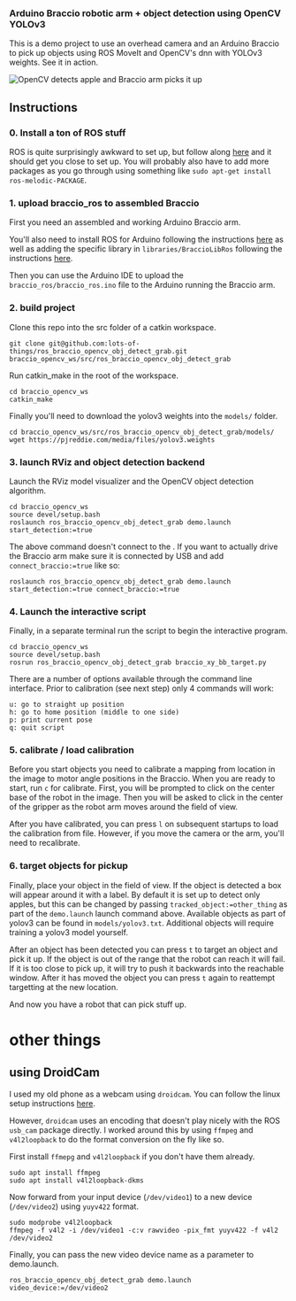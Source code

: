 


### Arduino Braccio robotic arm + object detection using OpenCV YOLOv3

This is a demo project to use an overhead camera and an Arduino Braccio to pick up objects using ROS MoveIt and OpenCV's dnn with YOLOv3 weights.  See it in action.

![OpenCV detects apple and Braccio arm picks it up](braccio_summary.gif)

## Instructions

### 0. Install a ton of ROS stuff

ROS is quite surprisingly awkward to set up, but follow along [here](http://wiki.ros.org/melodic/Installation/Ubuntu) and it should get you close to set up.  You will probably also have to add more packages as you go through using something like `sudo apt-get install ros-melodic-PACKAGE`.

### 1. upload braccio_ros to assembled Braccio
First you need an assembled and working Arduino Braccio arm.

You'll also need to install ROS for Arduino following the instructions [here](http://wiki.ros.org/rosserial_arduino/Tutorials/Arduino%20IDE%20Setup) as well as adding the specific library in `libraries/BraccioLibRos` following the instructions [here](https://www.arduino.cc/en/guide/libraries).

Then you can use the Arduino IDE to upload the `braccio_ros/braccio_ros.ino` file to the Arduino running the Braccio arm.

### 2. build project

Clone this repo into the src folder of a catkin workspace.
```
git clone git@github.com:lots-of-things/ros_braccio_opencv_obj_detect_grab.git braccio_opencv_ws/src/ros_braccio_opencv_obj_detect_grab
```

Run catkin_make in the root of the workspace.
```
cd braccio_opencv_ws
catkin_make
```
Finally you'll need to download the yolov3 weights into the `models/` folder.

```
cd braccio_opencv_ws/src/ros_braccio_opencv_obj_detect_grab/models/
wget https://pjreddie.com/media/files/yolov3.weights
```

### 3. launch RViz and object detection backend

Launch the RViz model visualizer and the OpenCV object detection algorithm.

```
cd braccio_opencv_ws
source devel/setup.bash
roslaunch ros_braccio_opencv_obj_detect_grab demo.launch start_detection:=true
```

The above command doesn't connect to the .  If you want to actually drive the Braccio arm make sure it is connected by USB and add `connect_braccio:=true` like so:
```
roslaunch ros_braccio_opencv_obj_detect_grab demo.launch start_detection:=true connect_braccio:=true
```

### 4. Launch the interactive script
Finally, in a separate terminal run the script to begin the interactive program.
```
cd braccio_opencv_ws
source devel/setup.bash
rosrun ros_braccio_opencv_obj_detect_grab braccio_xy_bb_target.py
```

There are a number of options available through the command line interface. Prior to calibration (see next step) only 4 commands will work:

```
u: go to straight up position
h: go to home position (middle to one side)
p: print current pose
q: quit script
```

### 5. calibrate / load calibration
Before you start objects you need to calibrate a mapping from location in the image to motor angle positions in the Braccio. When you are ready to start, run `c` for calibrate.  First, you will be prompted to click on the center base of the robot in the image.  Then you will be asked to click in the center of the gripper as the robot arm moves around the field of view.

After you have calibrated, you can press `l` on subsequent startups to load the calibration from file.  However, if you move the camera or the arm, you'll need to recalibrate.


### 6. target objects for pickup

Finally, place your object in the field of view.  If the object is detected a box will appear around it with a label.  By default it is set up to detect only apples, but this can be changed by passing `tracked_object:=other_thing` as part of the `demo.launch` launch command above. Available objects as part of yolov3 can be found in `models/yolov3.txt`. Additional objects will require training a yolov3 model yourself.

After an object has been detected you can press `t` to target an object and pick it up.  If the object is out of the range that the robot can reach it will fail.  If it is too close to pick up, it will try to push it backwards into the reachable window.  After it has moved the object you can press `t` again to reattempt targetting at the new location.

And now you have a robot that can pick stuff up.


# other things

## using DroidCam
I used my old phone as a webcam using `droidcam`. You can follow the linux setup instructions [here](https://www.dev47apps.com/droidcam/linux/).

However, `droidcam` uses an encoding that doesn't play nicely with the ROS `usb_cam` package directly.  I worked around this by using `ffmpeg` and `v4l2loopback` to do the format conversion on the fly like so.

First install `ffmepg` and `v4l2loopback` if you don't have them already.

```
sudo apt install ffmpeg
sudo apt install v4l2loopback-dkms
```

Now forward from your input device (`/dev/video1`) to a new device (`/dev/video2`) using `yuyv422` format.
```
sudo modprobe v4l2loopback
ffmpeg -f v4l2 -i /dev/video1 -c:v rawvideo -pix_fmt yuyv422 -f v4l2 /dev/video2
```

Finally, you can pass the new video device name as a parameter to demo.launch.
```
ros_braccio_opencv_obj_detect_grab demo.launch video_device:=/dev/video2
```